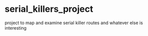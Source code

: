 # serial_killers_project
 project to map and examine serial killer routes and whatever else is interesting
